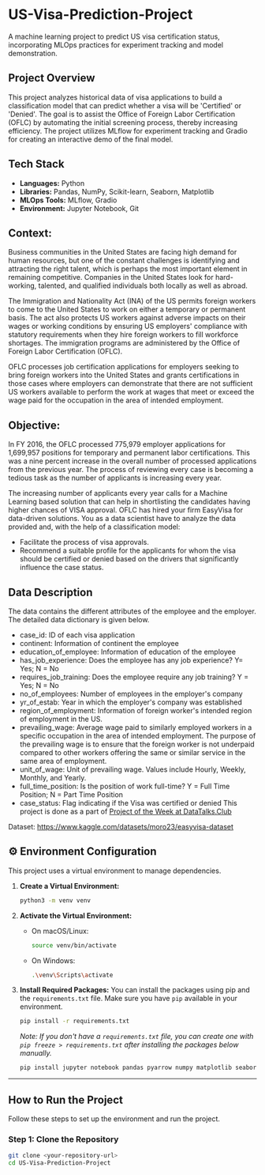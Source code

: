 # US-Visa-Prediction-Project

A machine learning project to predict US visa certification status, incorporating MLOps practices for experiment tracking and model demonstration.

## Project Overview 
This project analyzes historical data of visa applications to build a classification model that can predict whether a visa will be 'Certified' or 'Denied'. The goal is to assist the Office of Foreign Labor Certification (OFLC) by automating the initial screening process, thereby increasing efficiency. The project utilizes MLflow for experiment tracking and Gradio for creating an interactive demo of the final model.

## Tech Stack 

- **Languages:** Python
- **Libraries:** Pandas, NumPy, Scikit-learn, Seaborn, Matplotlib
- **MLOps Tools:** MLflow, Gradio
- **Environment:** Jupyter Notebook, Git

## Context:

Business communities in the United States are facing high demand for human resources, but one of the constant challenges is identifying and attracting the right talent, which is perhaps the most important element in remaining competitive. Companies in the United States look for hard-working, talented, and qualified individuals both locally as well as abroad.

The Immigration and Nationality Act (INA) of the US permits foreign workers to come to the United States to work on either a temporary or permanent basis. The act also protects US workers against adverse impacts on their wages or working conditions by ensuring US employers' compliance with statutory requirements when they hire foreign workers to fill workforce shortages. The immigration programs are administered by the Office of Foreign Labor Certification (OFLC).

OFLC processes job certification applications for employers seeking to bring foreign workers into the United States and grants certifications in those cases where employers can demonstrate that there are not sufficient US workers available to perform the work at wages that meet or exceed the wage paid for the occupation in the area of intended employment.

## Objective:

In FY 2016, the OFLC processed 775,979 employer applications for 1,699,957 positions for temporary and permanent labor certifications. This was a nine percent increase in the overall number of processed applications from the previous year. The process of reviewing every case is becoming a tedious task as the number of applicants is increasing every year.

The increasing number of applicants every year calls for a Machine Learning based solution that can help in shortlisting the candidates having higher chances of VISA approval. OFLC has hired your firm EasyVisa for data-driven solutions. You as a data scientist have to analyze the data provided and, with the help of a classification model:

* Facilitate the process of visa approvals.
* Recommend a suitable profile for the applicants for whom the visa should be certified or denied based on the drivers that significantly influence the case status. 


## Data Description

The data contains the different attributes of the employee and the employer. The detailed data dictionary is given below.

* case_id: ID of each visa application
* continent: Information of continent the employee
* education_of_employee: Information of education of the employee
* has_job_experience: Does the employee has any job experience? Y= Yes; N = No
* requires_job_training: Does the employee require any job training? Y = Yes; N = No 
* no_of_employees: Number of employees in the employer's company
* yr_of_estab: Year in which the employer's company was established
* region_of_employment: Information of foreign worker's intended region of employment in the US.
* prevailing_wage:  Average wage paid to similarly employed workers in a specific occupation in the area of intended employment. The purpose of the prevailing wage is to ensure that the foreign worker is not underpaid compared to other workers offering the same or similar service in the same area of employment. 
* unit_of_wage: Unit of prevailing wage. Values include Hourly, Weekly, Monthly, and Yearly.
* full_time_position: Is the position of work full-time? Y = Full Time Position; N = Part Time Position
* case_status:  Flag indicating if the Visa was certified or denied
This project is done as a part of [Project of the Week at DataTalks.Club](https://github.com/DataTalksClub/project-of-the-week/blob/main/2022-08-14-frontend.md)

Dataset: https://www.kaggle.com/datasets/moro23/easyvisa-dataset

## ⚙️ Environment Configuration

This project uses a virtual environment to manage dependencies.

1.  **Create a Virtual Environment:**
    ```bash
    python3 -m venv venv
    ```

2.  **Activate the Virtual Environment:**
    - On macOS/Linux:
      ```bash
      source venv/bin/activate
      ```
    - On Windows:
      ```bash
      .\venv\Scripts\activate
      ```

3.  **Install Required Packages:**
    You can install the packages using pip and the `requirements.txt` file. Make sure you have `pip` available in your environment.
    ```bash
    pip install -r requirements.txt
    ```
    *Note: If you don't have a `requirements.txt` file, you can create one with `pip freeze > requirements.txt` after installing the packages below manually.*
    ```bash
    pip install jupyter notebook pandas pyarrow numpy matplotlib seaborn scikit-learn xgboost gradio
    ```

---

## How to Run the Project

Follow these steps to set up the environment and run the project.

### Step 1: Clone the Repository
```bash
git clone <your-repository-url>
cd US-Visa-Prediction-Project